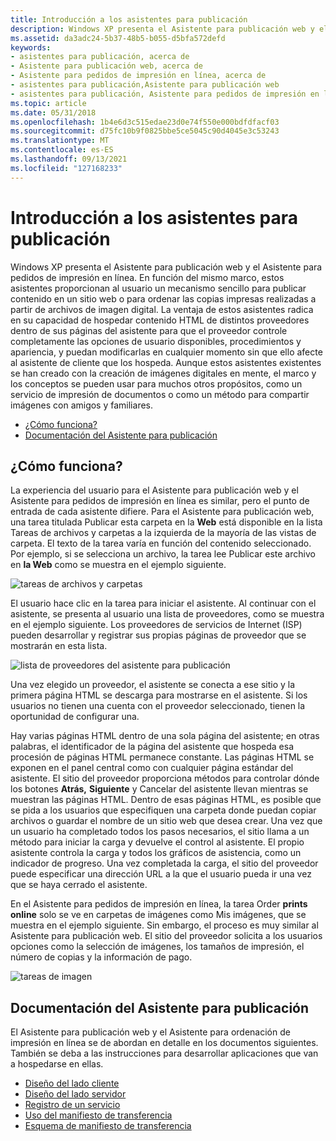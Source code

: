 ```yaml
---
title: Introducción a los asistentes para publicación
description: Windows XP presenta el Asistente para publicación web y el Asistente para pedidos de impresión en línea.
ms.assetid: da3adc24-5b37-48b5-b055-d5bfa572defd
keywords:
- asistentes para publicación, acerca de
- Asistente para publicación web, acerca de
- Asistente para pedidos de impresión en línea, acerca de
- asistentes para publicación,Asistente para publicación web
- asistentes para publicación, Asistente para pedidos de impresión en línea
ms.topic: article
ms.date: 05/31/2018
ms.openlocfilehash: 1b4e6d3c515edae23d0e74f550e000bdfdfacf03
ms.sourcegitcommit: d75fc10b9f0825bbe5ce5045c90d4045e3c53243
ms.translationtype: MT
ms.contentlocale: es-ES
ms.lasthandoff: 09/13/2021
ms.locfileid: "127168233"
---
```

# <a name="publishing-wizards-introduction"></a>Introducción a los asistentes para publicación

Windows XP presenta el Asistente para publicación web y el Asistente para pedidos de impresión en línea. En función del mismo marco, estos asistentes proporcionan al usuario un mecanismo sencillo para publicar contenido en un sitio web o para ordenar las copias impresas realizadas a partir de archivos de imagen digital. La ventaja de estos asistentes radica en su capacidad de hospedar contenido HTML de distintos proveedores dentro de sus páginas del asistente para que el proveedor controle completamente las opciones de usuario disponibles, procedimientos y apariencia, y puedan modificarlas en cualquier momento sin que ello afecte al asistente de cliente que los hospeda. Aunque estos asistentes existentes se han creado con la creación de imágenes digitales en mente, el marco y los conceptos se pueden usar para muchos otros propósitos, como un servicio de impresión de documentos o como un método para compartir imágenes con amigos y familiares.

-   [¿Cómo funciona?](#how-does-it-work)
-   [Documentación del Asistente para publicación](#publishing-wizard-documentation)

## <a name="how-does-it-work"></a>¿Cómo funciona?

La experiencia del usuario para el Asistente para publicación web y el Asistente para pedidos de impresión en línea es similar, pero el punto de entrada de cada asistente difiere. Para el Asistente para publicación web, una tarea titulada Publicar  esta carpeta en la **Web** está disponible en la lista Tareas de archivos y carpetas a la izquierda de la mayoría de las vistas de carpeta. El texto de la tarea varía en función del contenido seleccionado. Por ejemplo, si se selecciona un archivo, la tarea lee Publicar este archivo en **la Web** como se muestra en el ejemplo siguiente.

![tareas de archivos y carpetas](images/shell-pubwiz-tasks.png)

El usuario hace clic en la tarea para iniciar el asistente. Al continuar con el asistente, se presenta al usuario una lista de proveedores, como se muestra en el ejemplo siguiente. Los proveedores de servicios de Internet (ISP) pueden desarrollar y registrar sus propias páginas de proveedor que se mostrarán en esta lista.

![lista de proveedores del asistente para publicación](images/shell-pubwiz-provs.png)

Una vez elegido un proveedor, el asistente se conecta a ese sitio y la primera página HTML se descarga para mostrarse en el asistente. Si los usuarios no tienen una cuenta con el proveedor seleccionado, tienen la oportunidad de configurar una.

Hay varias páginas HTML dentro de una sola página del asistente; en otras palabras, el identificador de la página del asistente que hospeda esa procesión de páginas HTML permanece constante. Las páginas HTML se exponen en el panel central como con cualquier página estándar del asistente. El sitio del proveedor proporciona métodos para controlar  dónde los botones **Atrás,** **Siguiente** y Cancelar del asistente llevan mientras se muestran las páginas HTML. Dentro de esas páginas HTML, es posible que se pida a los usuarios que especifiquen una carpeta donde puedan copiar archivos o guardar el nombre de un sitio web que desea crear. Una vez que un usuario ha completado todos los pasos necesarios, el sitio llama a un método para iniciar la carga y devuelve el control al asistente. El propio asistente controla la carga y todos los gráficos de asistencia, como un indicador de progreso. Una vez completada la carga, el sitio del proveedor puede especificar una dirección URL a la que el usuario pueda ir una vez que se haya cerrado el asistente.

En el Asistente para pedidos de impresión en línea, la tarea Order **prints online** solo se ve en carpetas de imágenes como Mis imágenes, que se muestra en el ejemplo siguiente. Sin embargo, el proceso es muy similar al Asistente para publicación web. El sitio del proveedor solicita a los usuarios opciones como la selección de imágenes, los tamaños de impresión, el número de copias y la información de pago.

![tareas de imagen](images/shell-pubwiz-pix.png)

## <a name="publishing-wizard-documentation"></a>Documentación del Asistente para publicación

El Asistente para publicación web y el Asistente para ordenación de impresión en línea se de abordan en detalle en los documentos siguientes. También se deba a las instrucciones para desarrollar aplicaciones que van a hospedarse en ellas.

-   [Diseño del lado cliente](pubwiz-client.md)
-   [Diseño del lado servidor](pubwiz-server.md)
-   [Registro de un servicio](pubwiz-reg.md)
-   [Uso del manifiesto de transferencia](pubwiz-manifest.md)
-   [Esquema de manifiesto de transferencia](/windows/desktop/shell/interfaces)

 

 